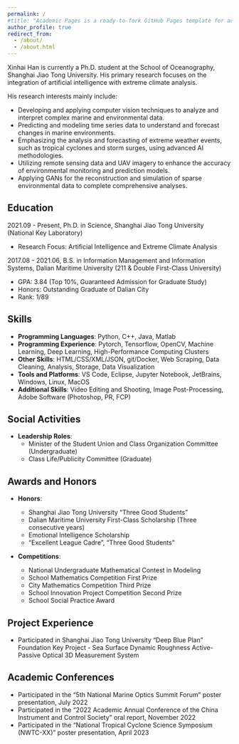 ```yaml
---
permalink: /
#title: "Academic Pages is a ready-to-fork GitHub Pages template for academic personal websites"
author_profile: true
redirect_from: 
  - /about/
  - /about.html
---
```

Xinhai Han is currently a Ph.D. student at the School of Oceanography, Shanghai Jiao Tong University. His primary research focuses on the integration of artificial intelligence with extreme climate analysis.

His research interests mainly include:
- Developing and applying computer vision techniques to analyze and interpret complex marine and environmental data.
- Predicting and modeling time series data to understand and forecast changes in marine environments.
- Emphasizing the analysis and forecasting of extreme weather events, such as tropical cyclones and storm surges, using advanced AI methodologies.
- Utilizing remote sensing data and UAV imagery to enhance the accuracy of environmental monitoring and prediction models.
- Applying GANs for the reconstruction and simulation of sparse environmental data to complete comprehensive analyses.

## Education
2021.09 - Present, Ph.D. in Science, Shanghai Jiao Tong University (National Key Laboratory)
- Research Focus: Artificial Intelligence and Extreme Climate Analysis

2017.08 - 2021.06, B.S. in Information Management and Information Systems, Dalian Maritime University (211 & Double First-Class University)
- GPA: 3.84 (Top 10%, Guaranteed Admission for Graduate Study)
- Honors: Outstanding Graduate of Dalian City
- Rank: 1/89

## Skills

- **Programming Languages**: Python, C++, Java, Matlab
- **Programming Experience**: Pytorch, Tensorflow, OpenCV, Machine Learning, Deep Learning, High-Performance Computing Clusters
- **Other Skills**: HTML/CSS/XML/JSON, git/Docker, Web Scraping, Data Cleaning, Analysis, Storage, Data Visualization
- **Tools and Platforms**: VS Code, Eclipse, Jupyter Notebook, JetBrains, Windows, Linux, MacOS
- **Additional Skills**: Video Editing and Shooting, Image Post-Processing, Adobe Software (Photoshop, PR, FCP)

## Social Activities

- **Leadership Roles**: 
  - Minister of the Student Union and Class Organization Committee (Undergraduate)
  - Class Life/Publicity Committee (Graduate)

## Awards and Honors

- **Honors**:
  - Shanghai Jiao Tong University “Three Good Students”
  - Dalian Maritime University First-Class Scholarship (Three consecutive years)
  - Emotional Intelligence Scholarship
  - “Excellent League Cadre”, “Three Good Students”

- **Competitions**:
  - National Undergraduate Mathematical Contest in Modeling
  - School Mathematics Competition First Prize
  - City Mathematics Competition Third Prize
  - School Innovation Project Competition Second Prize
  - School Social Practice Award

## Project Experience ##
  - Participated in Shanghai Jiao Tong University “Deep Blue Plan” Foundation Key Project - Sea Surface Dynamic Roughness Active-Passive Optical 3D Measurement System

## Academic Conferences ##
  - Participated in the “5th National Marine Optics Summit Forum” poster presentation, July 2022
  - Participated in the “2022 Academic Annual Conference of the China Instrument and Control Society” oral report, November 2022
  - Participated in the “National Tropical Cyclone Science Symposium (NWTC-XX)” poster presentation, April 2023

